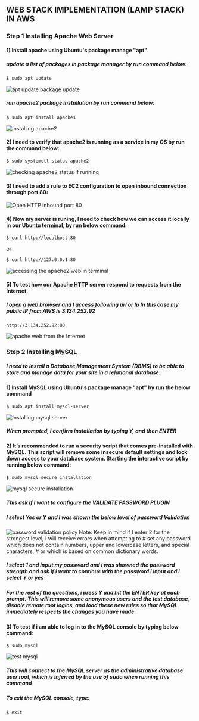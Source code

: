 ## WEB STACK IMPLEMENTATION (LAMP STACK) IN AWS
### Step 1 Installing Apache Web Server 
#### 1) Install apache using Ubuntu's package manage "apt"
##### update a list of packages in package manager by run command below: 
    $ sudo apt update
   
   ![apt update package update](https://user-images.githubusercontent.com/19293380/120109683-5c094800-c162-11eb-9267-9502846c7c6e.jpg)
#####  run apache2 package installation by run command below:
    $ sudo apt install apaches 
   
   ![installing apache2](https://user-images.githubusercontent.com/19293380/120109710-7e02ca80-c162-11eb-936b-e7fd08e59e8c.jpg)

#### 2) I need to verify that apache2 is running as a service in my OS by run the command below:
    $ sudo systemctl status apache2

![checking apache2 status if running](https://user-images.githubusercontent.com/19293380/120109925-6bd55c00-c163-11eb-8f56-11cbe3bfffba.jpg)
#### 3)  I need to add a rule to EC2 configuration to open inbound connection through port 80:

![Open HTTP inbound port 80](https://user-images.githubusercontent.com/19293380/120109959-96bfb000-c163-11eb-8df4-e3cc06c701a2.jpg)

#### 4) Now my server is runing, I need to check how we can access it locally in our Ubuntu terminal, by run below command:
    $ curl http://localhost:80
    
   or 
   
    $ curl http://127.0.0.1:80

   ![accessing the apache2 web in terminal](https://user-images.githubusercontent.com/19293380/120110217-80662400-c164-11eb-8d8b-1898e8803ac5.jpg)
#### 5) To test how our Apache HTTP server respond to requests from the Internet
#####   I open a web browser and I access following url or Ip In this case my public IP from AWS is                3.134.252.92
    http://3.134.252.92:80
    
![apache web from the Internet](https://user-images.githubusercontent.com/19293380/120110580-e69f7680-c165-11eb-84a6-b468faa1fa51.jpg)
###  Step 2  Installing MySQL
#####  I need to install a Database Management System (DBMS) to be able to store and manage data for your site in a relational database.
#### 1) Install MySQL using Ubuntu's package manage "apt" by run the below command
    $ sudo apt install mysql-server
    
![Installing mysql server](https://user-images.githubusercontent.com/19293380/120110773-e2278d80-c166-11eb-8dbc-596d76ce783c.jpg)
#####  When prompted,  I confirm installation by typing Y, and then ENTER
#### 2) It’s recommended to run a security script that comes pre-installed with MySQL. This script will remove some insecure default settings and lock down access to your database system. Starting the interactive script by running below command:  
    $ sudo mysql_secure_installation
 ![mysql secure installation](https://user-images.githubusercontent.com/19293380/120111047-31ba8900-c168-11eb-9707-6b4a1e73610a.jpg)
 ##### This ask if I want to configure the VALIDATE PASSWORD PLUGIN
 ##### I select Yes or Y and I was shown the below level of password Validation
 ![password validation policy](https://user-images.githubusercontent.com/19293380/120111092-721a0700-c168-11eb-952b-c1dcb875683c.jpg)
Note: Keep in mind if I enter 2 for the strongest level, I  will receive errors when attempting to # set any password which does not contain numbers, upper and lowercase letters, and special characters, # or which is based on common dictionary words.
##### I select 1 and input my password and i was showned the password strength and ask if i want to continue with the password i input and i select Y or yes
##### For the rest of the questions,  i press Y and hit the ENTER key at each prompt. This will remove some anonymous users and the test database, disable remote root logins, and load these new rules so that MySQL immediately respects the changes you have made. 
#### 3) To test if i am able to log in to the MySQL console by typing below command:
    $ sudo mysql
  
 ![test mysql](https://user-images.githubusercontent.com/19293380/120111455-f1f4a100-c169-11eb-85a8-9aa804a4ddfd.jpg)
##### This will connect to the MySQL server as the administrative database user root, which is inferred    by the use of sudo when running this command
##### To exit the MySQL console, type:
    $ exit

    
    
    

